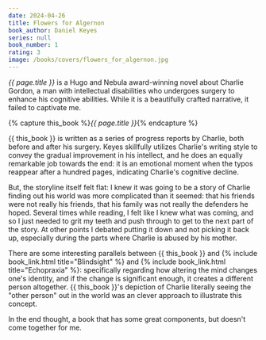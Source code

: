 ```yaml
---
date: 2024-04-26
title: Flowers for Algernon
book_author: Daniel Keyes
series: null
book_number: 1
rating: 3
image: /books/covers/flowers_for_algernon.jpg
---
```


<cite class="book-title">{{ page.title }}</cite> is a Hugo and Nebula
award-winning novel about Charlie Gordon, a man with intellectual disabilities
who undergoes surgery to enhance his cognitive abilities. While it is a
beautifully crafted narrative, it failed to captivate me.

{% capture this_book %}<cite class="book-title">{{ page.title }}</cite>{% endcapture %}

{{ this_book }} is written as a series of progress reports by Charlie, both
before and after his surgery. Keyes skillfully utilizes Charlie's writing
style to convey the gradual improvement in his intellect, and he does an
equally remarkable job towards the end: it is an emotional moment when the
typos reappear after a hundred pages, indicating Charlie's cognitive decline.

But, the storyline itself felt flat: I knew it was going to be a story of
Charlie finding out his world was more complicated than it seemed: that his
friends were not really his friends, that his family was not really the
defenders he hoped. Several times while reading, I felt like I knew what was
coming, and so I just needed to grit my teeth and push through to get to the
next part of the story. At other points I debated putting it down and not
picking it back up, especially during the parts where Charlie is abused by his
mother.

There are some interesting parallels between {{ this_book }} and {% include
book_link.html title="Blindsight" %} and {% include book_link.html
title="Echopraxia" %}: specifically regarding how altering the mind changes
one's identity, and if the change is significant enough, it creates a
different person altogether. {{ this_book }}'s depiction of Charlie literally
seeing the "other person" out in the world was an clever approach to
illustrate this concept.

In the end thought, a book that has some great components, but doesn't come
together for me.
